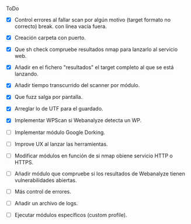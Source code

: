 ToDo
- [x] Control errores al fallar scan por algún motivo (target formato no correcto) break. con línea vacía fuera.
- [x] Creación carpeta con puerto.
- [x] Que sh check compruebe resultados nmap para lanzarlo al servicio web.
- [x] Añadir en el fichero "resultados" el target completo al que se está lanzando.
- [x] Añadir tiempo transcurrido del scanner por módulo.
- [x] Que fuzz salga por pantalla.
- [x] Arreglar lo de UTF para el guardado.
- [x] Implementar WPScan si Webanalyze detecta un WP.
- [ ] Implementar módulo Google Dorking.
- [ ] Improve UX al lanzar las herramientas.
- [ ] Modificar módulos en función de si nmap obiene servicio HTTP o HTTPS.
- [ ] Añadir módulo que compruebe si los resultados de Webanalyze tienen vulnerabilidades abiertas.
- [ ] Más control de errores.
- [ ] Añadir un archivo de logs.
- [ ] Ejecutar módulos específicos (custom profile).

